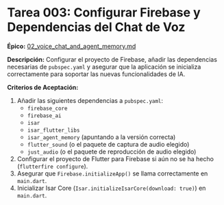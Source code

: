 # Tarea 003: Configurar Firebase y Dependencias del Chat de Voz

**Épico:** [02_voice_chat_and_agent_memory.md](../epics/02_voice_chat_and_agent_memory.md)

**Descripción:**
Configurar el proyecto de Firebase, añadir las dependencias necesarias de `pubspec.yaml` y asegurar que la aplicación se inicializa correctamente para soportar las nuevas funcionalidades de IA.

**Criterios de Aceptación:**

1. Añadir las siguientes dependencias a `pubspec.yaml`:
    - `firebase_core`
    - `firebase_ai`
    - `isar`
    - `isar_flutter_libs`
    - `isar_agent_memory` (apuntando a la versión correcta)
    - `flutter_sound` (o el paquete de captura de audio elegido)
    - `just_audio` (o el paquete de reproducción de audio elegido)
2. Configurar el proyecto de Flutter para Firebase si aún no se ha hecho (`flutterfire configure`).
3. Asegurar que `Firebase.initializeApp()` se llama correctamente en `main.dart`.
4. Inicializar Isar Core (`Isar.initializeIsarCore(download: true)`) en `main.dart`.
